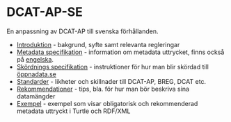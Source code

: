 # DCAT-AP-SE
En anpassning av DCAT-AP till svenska förhållanden.

- [Introduktion](docs/introduction.md) - bakgrund, syfte samt relevanta regleringar
- [Metadata specifikation](sv) - information om metadata uttrycket, finns också på [engelska](en).
- [Skördnings specifikation](docs/harvesting.md) - instruktioner för hur man blir skördad till [öppnadata.se](https://oppnadata.se)
- [Standarder](docs/standards.md) - likheter och skillnader till DCAT-AP, BREG, DCAT etc.
- [Rekommendationer](docs/recommendations.md) - tips, bla. för hur man bör beskriva sina datamängder
- [Exempel](docs/examples.md) - exempel som visar obligatorisk och rekommenderad metadata uttryckt i Turtle och RDF/XML